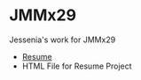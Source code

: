 # JMMx29

 Jessenia's work for JMMx29

* [Resume](hw/resume/html/index.html)
* HTML File for Resume Project